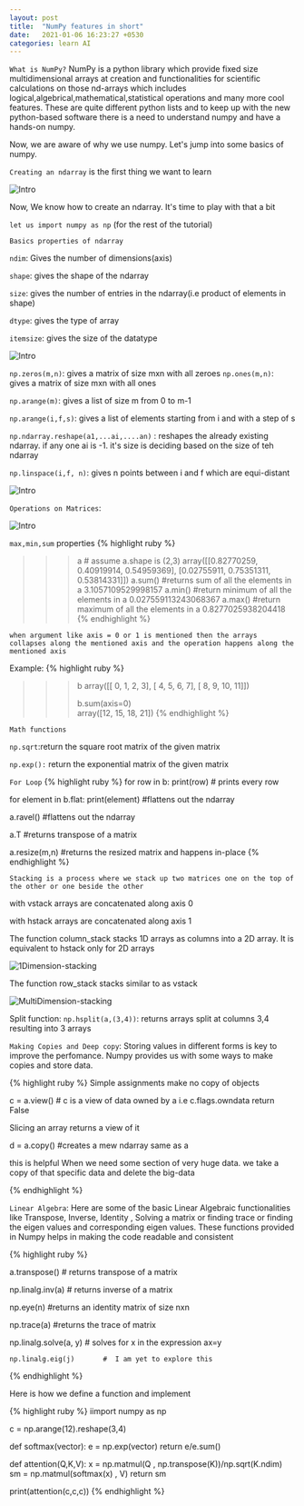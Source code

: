 ```yaml
---
layout: post
title:  "NumPy features in short"
date:   2021-01-06 16:23:27 +0530
categories: learn AI
---
```

`What is NumPy?`
NumPy is a python library which provide fixed size multidimensional arrays at creation and functionalities for scientific calculations on those nd-arrays which includes logical,algebrical,mathematical,statistical operations and many more cool features. These are quite different python lists and to keep up with the new python-based software there is a need to understand numpy and have a hands-on numpy.

Now, we are aware of why we use numpy. Let's jump into some basics of numpy.

`Creating an ndarray` is the first thing we want to learn

![Intro](/images/intro.png)



Now, We know how to create an ndarray. It's time to play with that a bit

`let us import numpy as np` (for the rest of the tutorial) 

`Basics properties of ndarray`

`ndim`: Gives the number of dimensions(axis)

`shape`: gives the shape of the ndarray

`size`: gives the number of entries in the ndarray(i.e product of elements in shape)

`dtype`: gives the type of array

`itemsize`: gives the size of the datatype

![Intro](/images/proper.png)

`np.zeros(m,n)`: gives a matrix of size mxn with all zeroes
`np.ones(m,n)`: gives a matrix of size mxn with all ones

`np.arange(m)`: gives a list of size m from 0 to m-1

`np.arange(i,f,s)`: gives a list of elements starting from i and with a step of s

`np.ndarray.reshape(a1,...ai,....an)` : reshapes the already existing ndarray. if any one ai is -1. it's size is deciding based on the size of teh ndarray

`np.linspace(i,f, n)`: gives n points between i and f which are equi-distant

![Intro](/images/zeros.png)


`Operations on Matrices`:

![Intro](/images/matmul.png)


`max,min,sum` properties
{% highlight ruby %}
>>>a                      # assume a.shape is (2,3)
array([[0.82770259, 0.40919914, 0.54959369],
       [0.02755911, 0.75351311, 0.53814331]])
>>> a.sum()               #returns sum of all the elements in a
3.1057109529998157
>>> a.min()               #return minimum of all the elements in a
0.027559113243068367
>>> a.max()               #return maximum of all the elements in a
0.8277025938204418
{% endhighlight %}

`when argument like axis = 0 or 1 is mentioned then the arrays collapses along the mentioned axis and the operation happens along the mentioned axis`

Example: 
{% highlight ruby %}
>>> b
array([[ 0,  1,  2,  3],
       [ 4,  5,  6,  7],
       [ 8,  9, 10, 11]])
>>>
>>> b.sum(axis=0)                            
array([12, 15, 18, 21])
{% endhighlight %}


`Math functions`

`np.sqrt`:return the square root matrix of the given matrix

`np.exp():` return the exponential matrix of the given matrix 

`For Loop`
{% highlight ruby %}
for row in b:
	print(row)  # prints every row


for element in b.flat:
	print(element)     #flattens out the ndarray



a.ravel()              #flattens out the ndarray

a.T                    #returns transpose of a matrix	

a.resize(m,n)          #returns the resized matrix and happens in-place
{% endhighlight %}


`Stacking is a process where we stack up two matrices one on the top of the other or one beside the other`

with vstack arrays are concatenated along axis 0

with hstack arrays are concatenated along axis 1

The function column_stack stacks 1D arrays as columns into a 2D array. It is equivalent to hstack only for 2D arrays

![1Dimension-stacking](/images/1D.png)

The function row_stack stacks similar to as vstack

![MultiDimension-stacking](/images/multiD.png)



Split function: 
`np.hsplit(a,(3,4))`: returns arrays split at columns 3,4 resulting into 3 arrays


`Making Copies and Deep copy`: Storing values in different forms is key to improve the perfomance.
Numpy provides us with some ways to make copies and store data.

{% highlight ruby %}
Simple assignments make no copy of objects

c = a.view() # c is a view of data owned by a i.e  c.flags.owndata return False

Slicing an array returns a view of it

d = a.copy()      #creates a mew ndarray same as a

this is helpful When we need some section of very huge data. we take a copy of that specific data and delete the big-data


{% endhighlight %}

`Linear Algebra`: Here are some of the basic Linear Algebraic functionalities like
Transpose, Inverse, Identity , Solving a matrix or finding trace or finding the eigen
values and corresponding eigen values. These functions provided in Numpy helps in making 
the code readable and consistent

{% highlight ruby %}

a.transpose() # returns transpose of a matrix

np.linalg.inv(a)  # returns inverse of a matrix

np.eye(n)         #returns an identity matrix of size nxn

np.trace(a)       #returns the trace of matrix

np.linalg.solve(a, y)  # solves for x in the expression ax=y

`np.linalg.eig(j)       #  I am yet to explore this `

{% endhighlight %}

Here is how we define a function and implement

{% highlight ruby %}
iimport numpy as np 

c = np.arange(12).reshape(3,4)

def softmax(vector):
	e = np.exp(vector)
	return e/e.sum()


def attention(Q,K,V):
	x = np.matmul(Q , np.transpose(K))/np.sqrt(K.ndim)
	sm = np.matmul(softmax(x) , V)
	return sm

print(attention(c,c,c))
{% endhighlight %}

